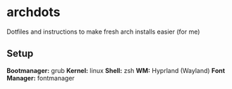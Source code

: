 # archdots
Dotfiles and instructions to make fresh arch installs easier (for me)

<h2>Setup</h2>
<p>
  <strong>Bootmanager:</strong> grub
  <strong>Kernel:</strong> linux
  <strong>Shell:</strong> zsh
  <strong>WM:</strong> Hyprland (Wayland)
  <strong>Font Manager:</strong> fontmanager
</p>
